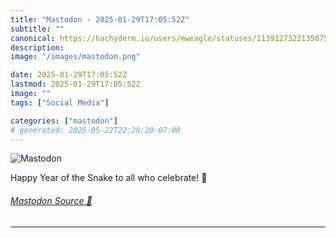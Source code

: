 ```yaml
---
title: "Mastodon - 2025-01-29T17:05:52Z"
subtitle: ""
canonical: https://hachyderm.io/users/mweagle/statuses/113912732213507558
description:
image: "/images/mastodon.png"

date: 2025-01-29T17:05:52Z
lastmod: 2025-01-29T17:05:52Z
image: ""
tags: ["Social Media"]

categories: ["mastodon"]
# generated: 2025-05-22T22:29:20-07:00
---
```

![Mastodon](/images/mastodon.png)

<p>Happy Year of the Snake to all who celebrate! 🐍</p>


###### [Mastodon Source 🐘](https://hachyderm.io/@mweagle/113912732213507558)

___
